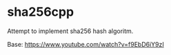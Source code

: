 # sha256cpp

Attempt to implement sha256 hash algoritm.

Base: https://www.youtube.com/watch?v=f9EbD6iY9zI